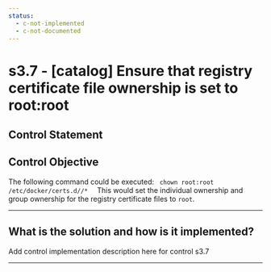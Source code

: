```yaml
---
status:
  - c-not-implemented
  - c-not-documented
---
```


# s3.7 - \[catalog\] Ensure that registry certificate file ownership is set to root:root

## Control Statement

## Control Objective

The following command could be executed:  ```  chown root:root /etc/docker/certs.d//*   ```  This would set the individual ownership and group ownership for the registry certificate files to `root`.

______________________________________________________________________

## What is the solution and how is it implemented?

Add control implementation description here for control s3.7

______________________________________________________________________
